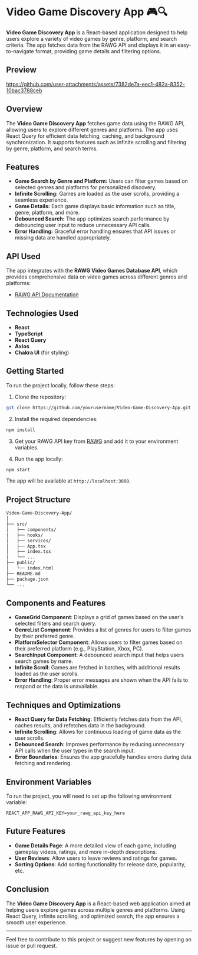 
# Video Game Discovery App 🎮🔍

**Video Game Discovery App** is a React-based application designed to help users explore a variety of video games by genre, platform, and search criteria. The app fetches data from the RAWG API and displays it in an easy-to-navigate format, providing game details and filtering options.

## Preview



https://github.com/user-attachments/assets/7382de7a-eec1-482a-8352-10bac3788ceb



## Overview

The **Video Game Discovery App** fetches game data using the RAWG API, allowing users to explore different genres and platforms. The app uses React Query for efficient data fetching, caching, and background synchronization. It supports features such as infinite scrolling and filtering by genre, platform, and search terms.

## Features

- **Game Search by Genre and Platform:** Users can filter games based on selected genres and platforms for personalized discovery.
- **Infinite Scrolling:** Games are loaded as the user scrolls, providing a seamless experience.
- **Game Details:** Each game displays basic information such as title, genre, platform, and more.
- **Debounced Search:** The app optimizes search performance by debouncing user input to reduce unnecessary API calls.
- **Error Handling:** Graceful error handling ensures that API issues or missing data are handled appropriately.

## API Used

The app integrates with the **RAWG Video Games Database API**, which provides comprehensive data on video games across different genres and platforms:

- [RAWG API Documentation](https://rawg.io/apidocs)

## Technologies Used

- **React**
- **TypeScript**
- **React Query**
- **Axios**
- **Chakra UI** (for styling)

## Getting Started

To run the project locally, follow these steps:

1. Clone the repository:

```bash
git clone https://github.com/yourusername/Video-Game-Discovery-App.git
```

2. Install the required dependencies:

```bash
npm install
```

3. Get your RAWG API key from [RAWG](https://rawg.io/apidocs) and add it to your environment variables.

4. Run the app locally:

```bash
npm start
```

The app will be available at `http://localhost:3000`.

## Project Structure

```bash
Video-Game-Discovery-App/
│
├── src/
│   ├── components/
│   ├── hooks/
│   ├── services/
│   ├── App.tsx
│   ├── index.tsx
│   └── ...
├── public/
│   └── index.html
├── README.md
├── package.json
└── ...
```

## Components and Features

- **GameGrid Component**: Displays a grid of games based on the user's selected filters and search query.
- **GenreList Component**: Provides a list of genres for users to filter games by their preferred genre.
- **PlatformSelector Component**: Allows users to filter games based on their preferred platform (e.g., PlayStation, Xbox, PC).
- **SearchInput Component**: A debounced search input that helps users search games by name.
- **Infinite Scroll**: Games are fetched in batches, with additional results loaded as the user scrolls.
- **Error Handling**: Proper error messages are shown when the API fails to respond or the data is unavailable.

## Techniques and Optimizations

- **React Query for Data Fetching**: Efficiently fetches data from the API, caches results, and refetches data in the background.
- **Infinite Scrolling**: Allows for continuous loading of game data as the user scrolls.
- **Debounced Search**: Improves performance by reducing unnecessary API calls when the user types in the search input.
- **Error Boundaries**: Ensures the app gracefully handles errors during data fetching and rendering.

## Environment Variables

To run the project, you will need to set up the following environment variable:

```env
REACT_APP_RAWG_API_KEY=your_rawg_api_key_here
```

## Future Features

- **Game Details Page**: A more detailed view of each game, including gameplay videos, ratings, and more in-depth descriptions.
- **User Reviews**: Allow users to leave reviews and ratings for games.
- **Sorting Options**: Add sorting functionality for release date, popularity, etc.

## Conclusion

The **Video Game Discovery App** is a React-based web application aimed at helping users explore games across multiple genres and platforms. Using React Query, infinite scrolling, and optimized search, the app ensures a smooth user experience.

---

Feel free to contribute to this project or suggest new features by opening an issue or pull request.
